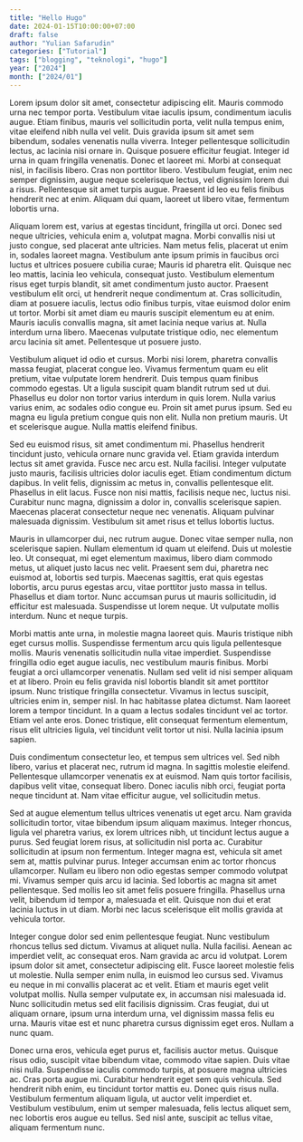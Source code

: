 ```yaml
---
title: "Hello Hugo"
date: 2024-01-15T10:00:00+07:00
draft: false
author: "Yulian Safarudin"
categories: ["Tutorial"]
tags: ["blogging", "teknologi", "hugo"]
year: ["2024"]
month: ["2024/01"]
---
```


Lorem ipsum dolor sit amet, consectetur adipiscing elit. Mauris commodo urna nec tempor porta. Vestibulum vitae iaculis ipsum, condimentum iaculis augue. Etiam finibus, mauris vel sollicitudin porta, velit nulla tempus enim, vitae eleifend nibh nulla vel velit. Duis gravida ipsum sit amet sem bibendum, sodales venenatis nulla viverra. Integer pellentesque sollicitudin lectus, ac lacinia nisi ornare in. Quisque posuere efficitur feugiat. Integer id urna in quam fringilla venenatis. Donec et laoreet mi. Morbi at consequat nisl, in facilisis libero. Cras non porttitor libero. Vestibulum feugiat, enim nec semper dignissim, augue neque scelerisque lectus, vel dignissim lorem dui a risus. Pellentesque sit amet turpis augue. Praesent id leo eu felis finibus hendrerit nec at enim. Aliquam dui quam, laoreet ut libero vitae, fermentum lobortis urna.

Aliquam lorem est, varius at egestas tincidunt, fringilla ut orci. Donec sed neque ultricies, vehicula enim a, volutpat magna. Morbi convallis nisi ut justo congue, sed placerat ante ultricies. Nam metus felis, placerat ut enim in, sodales laoreet magna. Vestibulum ante ipsum primis in faucibus orci luctus et ultrices posuere cubilia curae; Mauris id pharetra elit. Quisque nec leo mattis, lacinia leo vehicula, consequat justo. Vestibulum elementum risus eget turpis blandit, sit amet condimentum justo auctor. Praesent vestibulum elit orci, ut hendrerit neque condimentum at. Cras sollicitudin, diam at posuere iaculis, lectus odio finibus turpis, vitae euismod dolor enim ut tortor. Morbi sit amet diam eu mauris suscipit elementum eu at enim. Mauris iaculis convallis magna, sit amet lacinia neque varius at. Nulla interdum urna libero. Maecenas vulputate tristique odio, nec elementum arcu lacinia sit amet. Pellentesque ut posuere justo.

Vestibulum aliquet id odio et cursus. Morbi nisi lorem, pharetra convallis massa feugiat, placerat congue leo. Vivamus fermentum quam eu elit pretium, vitae vulputate lorem hendrerit. Duis tempus quam finibus commodo egestas. Ut a ligula suscipit quam blandit rutrum sed ut dui. Phasellus eu dolor non tortor varius interdum in quis lorem. Nulla varius varius enim, ac sodales odio congue eu. Proin sit amet purus ipsum. Sed eu magna eu ligula pretium congue quis non elit. Nulla non pretium mauris. Ut et scelerisque augue. Nulla mattis eleifend finibus.

Sed eu euismod risus, sit amet condimentum mi. Phasellus hendrerit tincidunt justo, vehicula ornare nunc gravida vel. Etiam gravida interdum lectus sit amet gravida. Fusce nec arcu est. Nulla facilisi. Integer vulputate justo mauris, facilisis ultricies dolor iaculis eget. Etiam condimentum dictum dapibus. In velit felis, dignissim ac metus in, convallis pellentesque elit. Phasellus in elit lacus. Fusce non nisi mattis, facilisis neque nec, luctus nisi. Curabitur nunc magna, dignissim a dolor in, convallis scelerisque sapien. Maecenas placerat consectetur neque nec venenatis. Aliquam pulvinar malesuada dignissim. Vestibulum sit amet risus et tellus lobortis luctus.

Mauris in ullamcorper dui, nec rutrum augue. Donec vitae semper nulla, non scelerisque sapien. Nullam elementum id quam ut eleifend. Duis ut molestie leo. Ut consequat, mi eget elementum maximus, libero diam commodo metus, ut aliquet justo lacus nec velit. Praesent sem dui, pharetra nec euismod at, lobortis sed turpis. Maecenas sagittis, erat quis egestas lobortis, arcu purus egestas arcu, vitae porttitor justo massa in tellus. Phasellus et diam tortor. Nunc accumsan purus ut mauris sollicitudin, id efficitur est malesuada. Suspendisse ut lorem neque. Ut vulputate mollis interdum. Nunc et neque turpis.

Morbi mattis ante urna, in molestie magna laoreet quis. Mauris tristique nibh eget cursus mollis. Suspendisse fermentum arcu quis ligula pellentesque mollis. Mauris venenatis sollicitudin nulla vitae imperdiet. Suspendisse fringilla odio eget augue iaculis, nec vestibulum mauris finibus. Morbi feugiat a orci ullamcorper venenatis. Nullam sed velit id nisi semper aliquam et at libero. Proin eu felis gravida nisl lobortis blandit sit amet porttitor ipsum. Nunc tristique fringilla consectetur. Vivamus in lectus suscipit, ultricies enim in, semper nisl. In hac habitasse platea dictumst. Nam laoreet lorem a tempor tincidunt. In a quam a lectus sodales tincidunt vel ac tortor. Etiam vel ante eros. Donec tristique, elit consequat fermentum elementum, risus elit ultricies ligula, vel tincidunt velit tortor ut nisi. Nulla lacinia ipsum sapien.

Duis condimentum consectetur leo, et tempus sem ultrices vel. Sed nibh libero, varius et placerat nec, rutrum id magna. In sagittis molestie eleifend. Pellentesque ullamcorper venenatis ex at euismod. Nam quis tortor facilisis, dapibus velit vitae, consequat libero. Donec iaculis nibh orci, feugiat porta neque tincidunt at. Nam vitae efficitur augue, vel sollicitudin metus.

Sed at augue elementum tellus ultrices venenatis ut eget arcu. Nam gravida sollicitudin tortor, vitae bibendum ipsum aliquam maximus. Integer rhoncus, ligula vel pharetra varius, ex lorem ultrices nibh, ut tincidunt lectus augue a purus. Sed feugiat lorem risus, at sollicitudin nisl porta ac. Curabitur sollicitudin at ipsum non fermentum. Integer magna est, vehicula sit amet sem at, mattis pulvinar purus. Integer accumsan enim ac tortor rhoncus ullamcorper. Nullam eu libero non odio egestas semper commodo volutpat mi. Vivamus semper quis arcu id lacinia. Sed lobortis ac magna sit amet pellentesque. Sed mollis leo sit amet felis posuere fringilla. Phasellus urna velit, bibendum id tempor a, malesuada et elit. Quisque non dui et erat lacinia luctus in ut diam. Morbi nec lacus scelerisque elit mollis gravida at vehicula tortor.

Integer congue dolor sed enim pellentesque feugiat. Nunc vestibulum rhoncus tellus sed dictum. Vivamus at aliquet nulla. Nulla facilisi. Aenean ac imperdiet velit, ac consequat eros. Nam gravida ac arcu id volutpat. Lorem ipsum dolor sit amet, consectetur adipiscing elit. Fusce laoreet molestie felis ut molestie. Nulla semper enim nulla, in euismod leo cursus sed. Vivamus eu neque in mi convallis placerat ac et velit. Etiam et mauris eget velit volutpat mollis. Nulla semper vulputate ex, in accumsan nisi malesuada id. Nunc sollicitudin metus sed elit facilisis dignissim. Cras feugiat, dui ut aliquam ornare, ipsum urna interdum urna, vel dignissim massa felis eu urna. Mauris vitae est et nunc pharetra cursus dignissim eget eros. Nullam a nunc quam.

Donec urna eros, vehicula eget purus et, facilisis auctor metus. Quisque risus odio, suscipit vitae bibendum vitae, commodo vitae sapien. Duis vitae nisi nulla. Suspendisse iaculis commodo turpis, at posuere magna ultricies ac. Cras porta augue mi. Curabitur hendrerit eget sem quis vehicula. Sed hendrerit nibh enim, eu tincidunt tortor mattis eu. Donec quis risus nulla. Vestibulum fermentum aliquam ligula, ut auctor velit imperdiet et. Vestibulum vestibulum, enim ut semper malesuada, felis lectus aliquet sem, nec lobortis eros augue eu tellus. Sed nisl ante, suscipit ac tellus vitae, aliquam fermentum nunc.